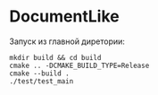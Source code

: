 # DocumentLike

Запуск из главной диретории:

	mkdir build && cd build
	cmake .. -DCMAKE_BUILD_TYPE=Release
	cmake --build .
	./test/test_main